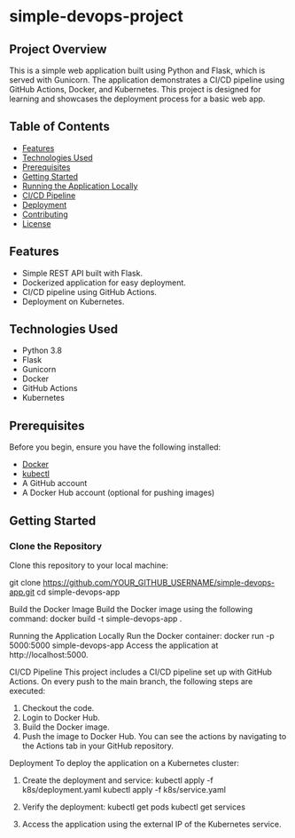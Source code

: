 # simple-devops-project


## Project Overview

This is a simple web application built using Python and Flask, which is served with Gunicorn. The application demonstrates a CI/CD pipeline using GitHub Actions, Docker, and Kubernetes. This project is designed for learning and showcases the deployment process for a basic web app.

## Table of Contents

- [Features](#features)
- [Technologies Used](#technologies-used)
- [Prerequisites](#prerequisites)
- [Getting Started](#getting-started)
- [Running the Application Locally](#running-the-application-locally)
- [CI/CD Pipeline](#cicd-pipeline)
- [Deployment](#deployment)
- [Contributing](#contributing)
- [License](#license)

## Features

- Simple REST API built with Flask.
- Dockerized application for easy deployment.
- CI/CD pipeline using GitHub Actions.
- Deployment on Kubernetes.

## Technologies Used

- Python 3.8
- Flask
- Gunicorn
- Docker
- GitHub Actions
- Kubernetes

## Prerequisites

Before you begin, ensure you have the following installed:

- [Docker](https://www.docker.com/get-started)
- [kubectl](https://kubernetes.io/docs/tasks/tools/)
- A GitHub account
- A Docker Hub account (optional for pushing images)

## Getting Started

### Clone the Repository

Clone this repository to your local machine:

git clone https://github.com/YOUR_GITHUB_USERNAME/simple-devops-app.git
cd simple-devops-app

Build the Docker Image
Build the Docker image using the following command:
docker build -t simple-devops-app .

Running the Application Locally
Run the Docker container:
docker run -p 5000:5000 simple-devops-app
Access the application at http://localhost:5000.

CI/CD Pipeline
This project includes a CI/CD pipeline set up with GitHub Actions. On every push to the main branch, the following steps are executed:
1. Checkout the code.
2. Login to Docker Hub.
3. Build the Docker image.
4. Push the image to Docker Hub.
You can see the actions by navigating to the Actions tab in your GitHub repository.

Deployment
To deploy the application on a Kubernetes cluster:
1. Create the deployment and service:
kubectl apply -f k8s/deployment.yaml
kubectl apply -f k8s/service.yaml

2. Verify the deployment:
kubectl get pods
kubectl get services

3. Access the application using the external IP of the Kubernetes service.

